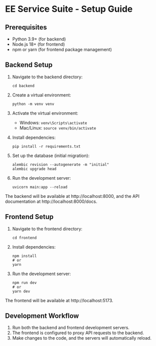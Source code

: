 # EE Service Suite - Setup Guide

## Prerequisites

- Python 3.9+ (for backend)
- Node.js 18+ (for frontend)
- npm or yarn (for frontend package management)

## Backend Setup

1. Navigate to the backend directory:
   ```
   cd backend
   ```

2. Create a virtual environment:
   ```
   python -m venv venv
   ```

3. Activate the virtual environment:
   - Windows: `venv\Scripts\activate`
   - Mac/Linux: `source venv/bin/activate`

4. Install dependencies:
   ```
   pip install -r requirements.txt
   ```

5. Set up the database (initial migration):
   ```
   alembic revision --autogenerate -m "initial"
   alembic upgrade head
   ```

6. Run the development server:
   ```
   uvicorn main:app --reload
   ```

The backend will be available at http://localhost:8000, and the API documentation at http://localhost:8000/docs.

## Frontend Setup

1. Navigate to the frontend directory:
   ```
   cd frontend
   ```

2. Install dependencies:
   ```
   npm install
   # or
   yarn
   ```

3. Run the development server:
   ```
   npm run dev
   # or
   yarn dev
   ```

The frontend will be available at http://localhost:5173.

## Development Workflow

1. Run both the backend and frontend development servers.
2. The frontend is configured to proxy API requests to the backend.
3. Make changes to the code, and the servers will automatically reload.